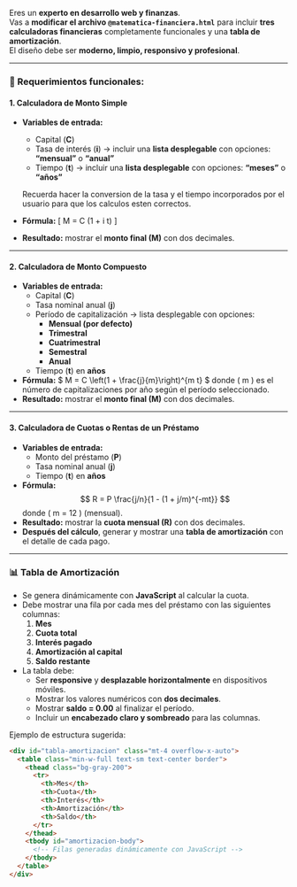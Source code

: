Eres un **experto en desarrollo web y finanzas**.  
Vas a **modificar el archivo `@matematica-financiera.html`** para incluir **tres calculadoras financieras** completamente funcionales y una **tabla de amortización**.  
El diseño debe ser **moderno, limpio, responsivo y profesional**.

---

### 🧮 Requerimientos funcionales:

#### 1. Calculadora de Monto Simple
- **Variables de entrada:**
  - Capital (**C**)
  - Tasa de interés (**i**) → incluir una **lista desplegable** con opciones: **“mensual”** o **“anual”**
  - Tiempo (**t**) → incluir una **lista desplegable** con opciones: **“meses”** o **“años”**

  Recuerda hacer la conversion de la tasa y el tiempo incorporados por el usuario para que los calculos esten correctos.
- **Fórmula:**
  \[
  M = C (1 + i t)
  \]
- **Resultado:** mostrar el **monto final (M)** con dos decimales.

---

#### 2. Calculadora de Monto Compuesto
- **Variables de entrada:**
  - Capital (**C**)
  - Tasa nominal anual (**j**)
  - Período de capitalización → lista desplegable con opciones:
    - **Mensual (por defecto)**
    - **Trimestral**
    - **Cuatrimestral**
    - **Semestral**
    - **Anual**
  - Tiempo (**t**) en **años**
- **Fórmula:**
  $
  M = C \left(1 + \frac{j}{m}\right)^{m t}
  $
  donde \( m \) es el número de capitalizaciones por año según el período seleccionado.
- **Resultado:** mostrar el **monto final (M)** con dos decimales.

---

#### 3. Calculadora de Cuotas o Rentas de un Préstamo
- **Variables de entrada:**
  - Monto del préstamo (**P**)
  - Tasa nominal anual (**j**)
  - Tiempo (**t**) en **años**
- **Fórmula:**
  $$
  R = P \frac{j/n}{1 - (1 + j/m)^{-mt}}
  $$
  donde \( m = 12 \) (mensual).
- **Resultado:** mostrar la **cuota mensual (R)** con dos decimales.
- **Después del cálculo**, generar y mostrar una **tabla de amortización** con el detalle de cada pago.

---

### 📊 Tabla de Amortización

- Se genera dinámicamente con **JavaScript** al calcular la cuota.  
- Debe mostrar una fila por cada mes del préstamo con las siguientes columnas:
  1. **Mes**
  2. **Cuota total**
  3. **Interés pagado**
  4. **Amortización al capital**
  5. **Saldo restante**
- La tabla debe:
  - Ser **responsive** y **desplazable horizontalmente** en dispositivos móviles.
  - Mostrar los valores numéricos con **dos decimales**.
  - Mostrar **saldo = 0.00** al finalizar el período.
  - Incluir un **encabezado claro y sombreado** para las columnas.

Ejemplo de estructura sugerida:

```html
<div id="tabla-amortizacion" class="mt-4 overflow-x-auto">
  <table class="min-w-full text-sm text-center border">
    <thead class="bg-gray-200">
      <tr>
        <th>Mes</th>
        <th>Cuota</th>
        <th>Interés</th>
        <th>Amortización</th>
        <th>Saldo</th>
      </tr>
    </thead>
    <tbody id="amortizacion-body">
      <!-- Filas generadas dinámicamente con JavaScript -->
    </tbody>
  </table>
</div>
